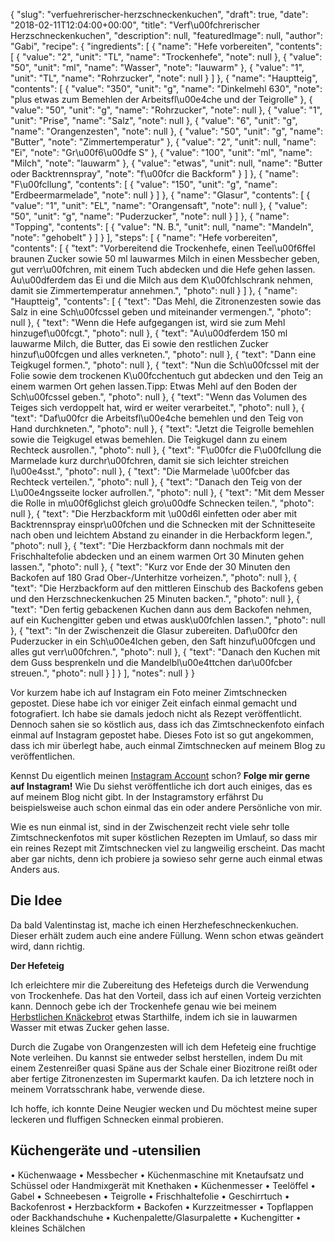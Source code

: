 {
    "slug": "verfuehrerischer-herzschneckenkuchen",
    "draft": true,
    "date": "2018-02-11T12:04:00+00:00",
    "title": "Verf\u00fchrerischer Herzschneckenkuchen",
    "description": null,
    "featuredImage": null,
    "author": "Gabi",
    "recipe": {
        "ingredients": [
            {
                "name": "Hefe vorbereiten",
                "contents": [
                    {
                        "value": "2",
                        "unit": "TL",
                        "name": "Trockenhefe",
                        "note": null
                    },
                    {
                        "value": "50",
                        "unit": "ml",
                        "name": "Wasser",
                        "note": "lauwarm"
                    },
                    {
                        "value": "1",
                        "unit": "TL",
                        "name": "Rohrzucker",
                        "note": null
                    }
                ]
            },
            {
                "name": "Hauptteig",
                "contents": [
                    {
                        "value": "350",
                        "unit": "g",
                        "name": "Dinkelmehl 630",
                        "note": "plus etwas zum Bemehlen der Arbeitsfl\u00e4che und der Teigrolle"
                    },
                    {
                        "value": "50",
                        "unit": "g",
                        "name": "Rohrzucker",
                        "note": null
                    },
                    {
                        "value": "1",
                        "unit": "Prise",
                        "name": "Salz",
                        "note": null
                    },
                    {
                        "value": "6",
                        "unit": "g",
                        "name": "Orangenzesten",
                        "note": null
                    },
                    {
                        "value": "50",
                        "unit": "g",
                        "name": "Butter",
                        "note": "Zimmertemperatur"
                    },
                    {
                        "value": "2",
                        "unit": null,
                        "name": "Ei",
                        "note": "Gr\u00f6\u00dfe S"
                    },
                    {
                        "value": "100",
                        "unit": "ml",
                        "name": "Milch",
                        "note": "lauwarm"
                    },
                    {
                        "value": "etwas",
                        "unit": null,
                        "name": "Butter oder Backtrennspray",
                        "note": "f\u00fcr die Backform"
                    }
                ]
            },
            {
                "name": "F\u00fcllung",
                "contents": [
                    {
                        "value": "150",
                        "unit": "g",
                        "name": "Erdbeermarmelade",
                        "note": null
                    }
                ]
            },
            {
                "name": "Glasur",
                "contents": [
                    {
                        "value": "1",
                        "unit": "EL",
                        "name": "Orangensaft",
                        "note": null
                    },
                    {
                        "value": "50",
                        "unit": "g",
                        "name": "Puderzucker",
                        "note": null
                    }
                ]
            },
            {
                "name": "Topping",
                "contents": [
                    {
                        "value": "N. B.",
                        "unit": null,
                        "name": "Mandeln",
                        "note": "gehobelt"
                    }
                ]
            }
        ],
        "steps": [
            {
                "name": "Hefe vorbereiten",
                "contents": [
                    {
                        "text": "Vorbereitend die Trockenhefe, einen Teel\u00f6ffel braunen Zucker sowie 50 ml lauwarmes Milch in einen Messbecher geben, gut verr\u00fchren, mit einem Tuch abdecken und die Hefe gehen lassen. Au\u00dferdem das Ei und die Milch aus dem K\u00fchlschrank nehmen, damit sie Zimmertemperatur annehmen.",
                        "photo": null
                    }
                ]
            },
            {
                "name": "Hauptteig",
                "contents": [
                    {
                        "text": "Das Mehl, die Zitronenzesten  sowie das Salz in eine Sch\u00fcssel geben und miteinander vermengen.",
                        "photo": null
                    },
                    {
                        "text": "Wenn die Hefe aufgegangen ist, wird sie zum Mehl  hinzugef\u00fcgt.",
                        "photo": null
                    },
                    {
                        "text": "Au\u00dferdem 150 ml lauwarme Milch, die Butter, das Ei sowie den restlichen Zucker hinzuf\u00fcgen und alles verkneten.",
                        "photo": null
                    },
                    {
                        "text": "Dann eine Teigkugel formen.",
                        "photo": null
                    },
                    {
                        "text": "Nun die Sch\u00fcssel mit der Folie sowie dem trockenen K\u00fcchentuch gut abdecken und den Teig an einem warmen Ort gehen lassen.Tipp: Etwas Mehl auf den Boden der Sch\u00fcssel geben.",
                        "photo": null
                    },
                    {
                        "text": "Wenn das Volumen des Teiges sich verdoppelt hat, wird er weiter verarbeitet.",
                        "photo": null
                    },
                    {
                        "text": "Daf\u00fcr die Arbeitsfl\u00e4che bemehlen und den Teig von Hand durchkneten.",
                        "photo": null
                    },
                    {
                        "text": "Jetzt die Teigrolle bemehlen sowie die Teigkugel etwas bemehlen. Die Teigkugel dann zu einem Rechteck ausrollen.",
                        "photo": null
                    },
                    {
                        "text": "F\u00fcr die F\u00fcllung die Marmelade kurz durchr\u00fchren, damit sie sich leichter streichen l\u00e4sst.",
                        "photo": null
                    },
                    {
                        "text": "Die Marmelade \u00fcber das Rechteck verteilen.",
                        "photo": null
                    },
                    {
                        "text": "Danach den Teig von der L\u00e4ngsseite locker aufrollen.",
                        "photo": null
                    },
                    {
                        "text": "Mit dem Messer die Rolle in m\u00f6glichst gleich gro\u00dfe Schnecken teilen.",
                        "photo": null
                    },
                    {
                        "text": "Die Herzbackform mit \u00d6l einfetten oder aber mit Backtrennspray einspr\u00fchen und die Schnecken mit der Schnitteseite nach oben und leichtem Abstand zu einander in die Herbackform legen.",
                        "photo": null
                    },
                    {
                        "text": "Die Herzbackform dann nochmals mit der Frischhaltefolie abdecken und an einem warmen Ort 30 Minuten gehen lassen.",
                        "photo": null
                    },
                    {
                        "text": "Kurz vor Ende der 30 Minuten den Backofen auf 180 Grad Ober-\/Unterhitze vorheizen.",
                        "photo": null
                    },
                    {
                        "text": "Die Herzbackform auf den mittleren Einschub des Backofens geben und den Herzschneckenkuchen 25 Minuten backen.",
                        "photo": null
                    },
                    {
                        "text": "Den fertig gebackenen Kuchen dann aus dem Backofen nehmen, auf ein Kuchengitter geben und etwas ausk\u00fchlen lassen.",
                        "photo": null
                    },
                    {
                        "text": "In der Zwischenzeit die Glasur zubereiten. Daf\u00fcr den Puderzucker in ein Sch\u00e4lchen geben, den Saft hinzuf\u00fcgen und alles gut verr\u00fchren.",
                        "photo": null
                    },
                    {
                        "text": "Danach den Kuchen mit dem Guss besprenkeln und die Mandelbl\u00e4ttchen dar\u00fcber streuen.",
                        "photo": null
                    }
                ]
            }
        ],
        "notes": null
    }
}

Vor kurzem habe ich auf Instagram ein Foto meiner Zimtschnecken gepostet. Diese habe ich vor einiger Zeit einfach einmal gemacht und fotografiert. Ich habe sie damals jedoch nicht als Rezept veröffentlicht. Dennoch sahen sie so köstlich aus, dass ich das Zimtschneckenfoto einfach einmal auf Instagram gepostet habe. Dieses Foto ist so gut angekommen, dass ich mir überlegt habe, auch einmal Zimtschnecken auf meinem Blog zu veröffentlichen. 

Kennst Du eigentlich meinen [Instagram Account](https://www.instagram.com/kochfokus.de/ "Instagram Account") schon?  **Folge mir gerne auf Instagram!** Wie Du siehst veröffentliche ich dort auch einiges, das es auf meinem Blog nicht gibt. In der Instagramstory erfährst Du beispielsweise auch schon einmal das ein oder andere Persönliche von mir.


Wie es nun einmal ist, sind in der Zwischenzeit recht viele sehr tolle Zimtschneckenfotos mit super köstlichen Rezepten im Umlauf, so dass mir ein reines Rezept mit Zimtschnecken viel zu langweilig erscheint. Das macht aber gar nichts, denn ich probiere ja sowieso sehr gerne auch einmal etwas Anders aus.

## Die Idee

Da bald Valentinstag ist, mache ich einen Herzhefeschneckenkuchen. Dieser erhält zudem auch eine andere Füllung. Wenn schon etwas geändert wird, dann richtig.

**Der Hefeteig**

Ich erleichtere mir die Zubereitung des Hefeteigs durch die Verwendung von Trockenhefe. Das hat den Vorteil, dass ich auf einen Vorteig verzichten kann. Dennoch gebe ich der Trockenhefe genau wie bei meinem [Herbstlichen Knäckebrot](https://kochfokus.de/artikel/herbstliches-knaeckebrot/ "Herbstlichen Knäckebrot") etwas Starthilfe, indem ich sie in lauwarmen Wasser mit etwas Zucker gehen lasse.

Durch die Zugabe von Orangenzesten will ich dem Hefeteig eine fruchtige Note verleihen. Du kannst sie entweder selbst herstellen, indem Du mit einem Zestenreißer quasi Späne aus der Schale einer Biozitrone reißt oder aber fertige Zitronenzesten im Supermarkt kaufen. Da ich letztere noch in meinem Vorratsschrank habe, verwende diese.


Ich hoffe, ich konnte Deine Neugier wecken und Du möchtest meine super leckeren und fluffigen Schnecken einmal probieren.

## Küchengeräte und -utensilien
• Küchenwaage
• Messbecher
• Küchenmaschine mit Knetaufsatz und Schüssel oder Handmixgerät mit Knethaken
• Küchenmesser
• Teelöffel
• Gabel
• Schneebesen
• Teigrolle
• Frischhaltefolie
• Geschirrtuch
• Backofenrost
• Herzbackform
• Backofen
• Kurzzeitmesser
• Topflappen oder Backhandschuhe
• Kuchenpalette/Glasurpalette
• Kuchengitter
• kleines Schälchen
